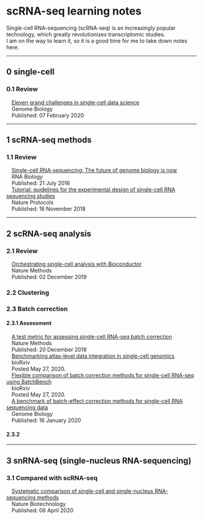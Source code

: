 # scRNA-seq learning notes
Single-cell RNA-sequencing (scRNA-seq) is an increasingly popular technology, which greatly revolutionizes transcriptomic studies.   
I am on the way to learn it, so it is a good time for me to take down notes here.   
*** 
## 0 single-cell   
### 0.1 Review
&emsp;[Eleven grand challenges in single-cell data science](https://genomebiology.biomedcentral.com/articles/10.1186/s13059-020-1926-6)    
&emsp;Genome Biology   
&emsp;Published: 07 February 2020   
***
## 1 scRNA-seq methods 
### 1.1 Review   
&emsp;[Single-cell RNA-sequencing: The future of genome biology is now](https://www.tandfonline.com/doi/full/10.1080/15476286.2016.1201618)   
&emsp;RNA Biology   
&emsp;Published: 21 July 2016    
&emsp;[Tutorial: guidelines for the experimental design of single-cell RNA sequencing studies](https://www.nature.com/articles/s41596-018-0073-y)   
&emsp;Nature Protocols   
&emsp;Published: 16 November 2018   

***   
## 2 scRNA-seq analysis
### 2.1 Review
&emsp;[Orchestrating single-cell analysis with Bioconductor](https://www.nature.com/articles/s41592-019-0654-x)   
&emsp;Nature Methods    
&emsp;Published: 02 December 2019  
### 2.2 Clustering   

### 2.3 Batch correction    
#### 2.3.1 Assessment    
&emsp;[A test metric for assessing single-cell RNA-seq batch correction](https://www.nature.com/articles/s41592-018-0254-1)    
&emsp;Nature Methods    
&emsp;Published: 20 December 2018  
&emsp;[Benchmarking atlas-level data integration in single-cell genomics](https://www.biorxiv.org/content/10.1101/2020.05.22.111161v2)    
&emsp;bioRxiv    
&emsp;Posted May 27, 2020.   
&emsp;[Flexible comparison of batch correction methods for single-cell RNA-seq using BatchBench](https://www.biorxiv.org/content/10.1101/2020.05.22.111211v2)     
&emsp;bioRxiv    
&emsp;Posted May 27, 2020.  
&emsp;[A benchmark of batch-effect correction methods for single-cell RNA sequencing data](https://genomebiology.biomedcentral.com/articles/10.1186/s13059-019-1850-9)     
&emsp;Genome Biology    
&emsp;Published: 16 January 2020    
#### 2.3.2 
***   
## 3 snRNA-seq (single-nucleus RNA-sequencing)
### 3.1 Compared with scRNA-seq   
&emsp;[Systematic comparison of single-cell and single-nucleus RNA-sequencing methods](https://www.nature.com/articles/s41587-020-0465-8)    
&emsp;Nature Biotechnology    
&emsp;Published: 06 April 2020

